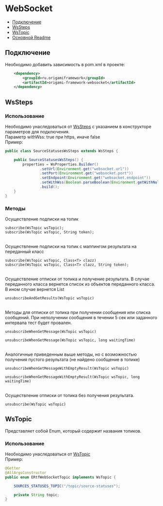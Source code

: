 # WebSocket

* [Подключение](#Подключение)
* [WsSteps](#WsSteps)
* [WsTopic](#WsTopic)
* [Основной Readme](../README.md)

## Подключение

Необходимо добавить зависимость в pom.xml в проекте:
```XML
    <dependency>
        <groupId>ru.origamiframework</groupId>
        <artifactId>origami-framework-websocket</artifactId>
    </dependency>
```

## WsSteps

### Использование

Необходимо унаследоваться от [WsSteps](src/main/java/ru/origami/websocket/WsSteps.java)
с указанием в конструкторе параметров для подключения.
<br/> Параметр withWss: true при https, иначе false
<br/>Пример:
```JAVA
public class SourceStatusesWsSteps extends WsSteps {

    public SourceStatusesWsSteps() {
        properties = WsProperties.Builder()
                .setUrl(Environment.get("websocket.url"))
                .setPort(Environment.get("websocket.port"))
                .setEndpoint(Environment.get("websocket.endpoint"))
                .setWithWss(Boolean.parseBoolean(Environment.getWithNullValue("websocket.with.wss")))
                .build();
    }
}
```

### Методы

Осуществление подписки на топик

    subscribe(WsTopic wsTopic);
    subscribe(WsTopic wsTopic, String token);

<br/>Осуществление подписки на топик с маппингом результата на переданный класс

    subscribe(WsTopic wsTopic, Class<T> clazz)
    subscribe(WsTopic wsTopic, Class<T> clazz, String token);

<br/>Осуществление отписки от топика и получение результата. В случае переданного класса вернется список из объектов переданного класса.
В ином случае вернется List<String>

    unsubscribeAndGetResults(WsTopic wsTopic)

<br/>Методы для отписки от топика при получении сообщения или списка сообщений.
При неполучении сообщения в течении 5 сек или заданного интервала тест будет провален.

    unsubscribeWhenGetMessage(WsTopic wsTopic)

    unsubscribeWhenGetMessage(WsTopic wsTopic, long waitingTime)

<br/>Аналогичные приведенным выше методы, но с возможностью получения пустого результата (не найдено сообщение в топике)

    unsubscribeWhenGetMessageWithEmptyResult(WsTopic wsTopic)

    unsubscribeWhenGetMessageWithEmptyResult(WsTopic wsTopic, long waitingTime)

<br/>Осуществление отписки от топика без получения результата.

    unsubscribe(WsTopic wsTopic)

## WsTopic

Представляет собой Enum, который содержит названия топиков.

### Использование

Необходимо унаследоваться от [WsTopic](src/main/java/ru/origami/websocket/models/WsTopic.java)
<br/>Пример:
```JAVA
@Getter
@AllArgsConstructor
public enum ERtfWebSocketTopic implements WsTopic {

    SOURCES_STATUSES_TOPIC("/topic/source-statuses");

    private String topic;
}
```
